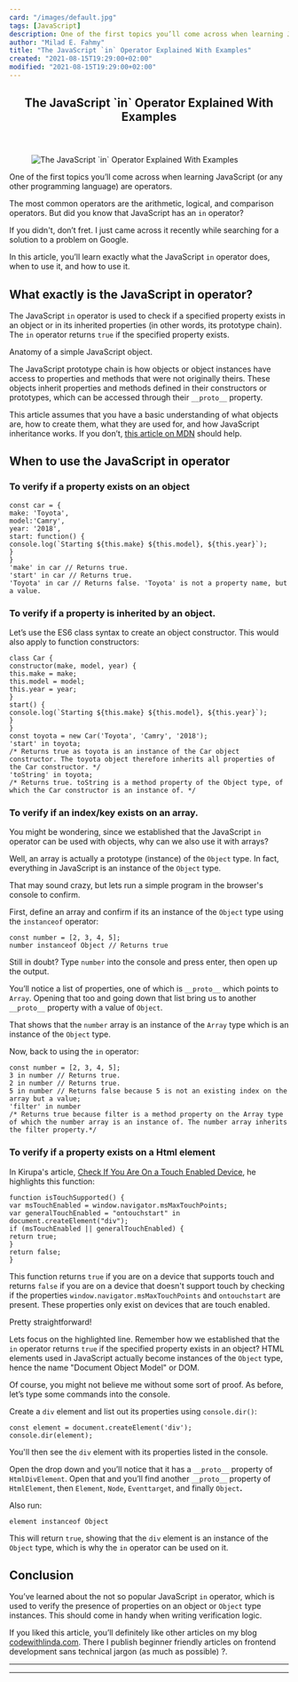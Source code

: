 ```yaml
---
card: "/images/default.jpg"
tags: [JavaScript]
description: One of the first topics you’ll come across when learning Java
author: "Milad E. Fahmy"
title: "The JavaScript `in` Operator Explained With Examples"
created: "2021-08-15T19:29:00+02:00"
modified: "2021-08-15T19:29:00+02:00"
---
```

<div class="site-wrapper">
<main id="site-main" class="site-main outer">
<div class="inner">
<article class="post-full post tag-javascript ">
<header class="post-full-header">
<h1 class="post-full-title">The JavaScript `in` Operator Explained With Examples</h1>
</header>
<figure class="post-full-image">
<picture>
<source media="(max-width: 700px)" sizes="1px" srcset="data:image/gif;base64,R0lGODlhAQABAIAAAAAAAP///yH5BAEAAAAALAAAAAABAAEAAAIBRAA7 1w">
<source media="(min-width: 701px)" sizes="(max-width: 800px) 400px,
(max-width: 1170px) 700px,
1400px" srcset="/news/content/images/size/w300/2020/07/javascript-in-operator.png 300w,
/news/content/images/size/w600/2020/07/javascript-in-operator.png 600w,
/news/content/images/size/w1000/2020/07/javascript-in-operator.png 1000w,
/news/content/images/size/w2000/2020/07/javascript-in-operator.png 2000w">
<img onerror="this.style.display='none'" src="/news/content/images/size/w2000/2020/07/javascript-in-operator.png" alt="The JavaScript `in` Operator Explained With Examples">
</picture>
</figure>
<section class="post-full-content">
<div class="post-content">
<p>One of the first topics you’ll come across when learning JavaScript (or any other programming language) are operators. </p>
<p>The most common operators are the arithmetic, logical, and comparison operators. But did you know that JavaScript has an <code>in</code> operator?</p>
<p>If you didn't, don’t fret. I just came across it recently while searching for a solution to a problem on Google. </p>
<p>In this article, you’ll learn exactly what the JavaScript <code>in</code> operator does, when to use it, and how to use it.</p>
<h2 id="what-exactly-is-the-javascript-in-operator">What exactly is the JavaScript in operator?</h2>
<p>The JavaScript <code>in</code> operator is used to check if a specified property exists in an object or in its inherited properties (in other words, its prototype chain). The <code>in</code> operator returns <code>true</code> if the specified property exists.</p>
<figcaption>Anatomy of a simple JavaScript object.</figcaption>
</figure>
<p>The JavaScript prototype chain is how objects or object instances have access to properties and methods that were not originally theirs. These objects inherit properties and methods defined in their constructors or prototypes, which can be accessed through their <code>__proto__</code> property.</p>
<p>This article assumes that you have a basic understanding of what objects are, how to create them, what they are used for, and how JavaScript inheritance works. If you don’t, <a href="https://developer.mozilla.org/en-US/docs/Learn/JavaScript/Objects/Object_prototypes#:~:text=Jump%20to%20section,add%20methods%20to%20existing%20constructors.">this article on MDN</a> should help.</p>
<h2 id="when-to-use-the-javascript-in-operator">When to use the JavaScript in operator</h2>
<h3 id="to-verify-if-a-property-exists-on-an-object">To verify if a property exists on an object</h3><pre><code class="language-js">const car = {
make: 'Toyota',
model:'Camry',
year: '2018',
start: function() {
console.log(`Starting ${this.make} ${this.model}, ${this.year}`);
}
}
'make' in car // Returns true.
'start' in car // Returns true.
'Toyota' in car // Returns false. 'Toyota' is not a property name, but a value.</code></pre>
<h3 id="to-verify-if-a-property-is-inherited-by-an-object-">To verify if a property is inherited by an object.</h3>
<p>Let’s use the ES6 class syntax to create an object constructor. This would also apply to function constructors:</p><pre><code class="language-js">class Car {
constructor(make, model, year) {
this.make = make;
this.model = model;
this.year = year;
}
start() {
console.log(`Starting ${this.make} ${this.model}, ${this.year}`);
}
}
const toyota = new Car('Toyota', 'Camry', '2018');
'start' in toyota;
/* Returns true as toyota is an instance of the Car object constructor. The toyota object therefore inherits all properties of the Car constructor. */
'toString' in toyota;
/* Returns true. toString is a method property of the Object type, of which the Car constructor is an instance of. */</code></pre>
<h3 id="to-verify-if-an-index-key-exists-on-an-array-">To verify if an index/key exists on an array.</h3>
<p>You might be wondering, since we established that the JavaScript <code>in</code> operator can be used with objects, why can we also use it with arrays?</p>
<p>Well, an array is actually a prototype (instance) of the <code>Object</code> type. In fact, everything in JavaScript is an instance of the <code>Object</code> type.</p>
<p>That may sound crazy, but lets run a simple program in the browser's console to confirm.</p>
<p>First, define an array and confirm if its an instance of the <code>Object</code> type using the <code>instanceof</code> operator:</p><pre><code class="language-js">const number = [2, 3, 4, 5];
number instanceof Object // Returns true
</code></pre>
<p>Still in doubt? Type <code>number</code> into the console and press enter, then open up the output. </p>
<p>You’ll notice a list of properties, one of which is <code>__proto__</code> which points to <code>Array</code>. Opening that too and going down that list bring us to another <code>__proto__</code> property with a value of <code>Object</code>.</p>
<p>That shows that the <code>number</code> array is an instance of the <code>Array</code> type which is an instance of the <code>Object</code> type.</p>
<p>Now, back to using the <code>in</code> operator:</p><pre><code class="language-js">const number = [2, 3, 4, 5];
3 in number // Returns true.
2 in number // Returns true.
5 in number // Returns false because 5 is not an existing index on the array but a value;
'filter' in number
/* Returns true because filter is a method property on the Array type of which the number array is an instance of. The number array inherits the filter property.*/</code></pre>
<h3 id="to-verify-if-a-property-exists-on-a-html-element">To verify if a property exists on a Html element</h3>
<p>In Kirupa's article, <a href="https://www.kirupa.com/html5/check_if_you_are_on_a_touch_enabled_device.htm">Check If You Are On a Touch Enabled Device</a>, he highlights this function:</p><pre><code class="language-js">function isTouchSupported() {
var msTouchEnabled = window.navigator.msMaxTouchPoints;
var generalTouchEnabled = "ontouchstart" in document.createElement("div");
if (msTouchEnabled || generalTouchEnabled) {
return true;
}
return false;
}
</code></pre>
<p>This function returns <code>true</code> if you are on a device that supports touch and returns <code>false</code> if you are on a device that doesn't support touch by checking if the properties <code>window.navigator.msMaxTouchPoints</code> and <code>ontouchstart</code> are present. These properties only exist on devices that are touch enabled. </p>
<p>Pretty straightforward! </p>
<p>Lets focus on the highlighted line. Remember how we established that the <code>in</code> operator returns <code>true</code> if the specified property exists in an object? HTML elements used in JavaScript actually become instances of the <code>Object</code> type, hence the name "Document Object Model" or DOM.</p>
<p>Of course, you might not believe me without some sort of proof. As before, let’s type some commands into the console.</p>
<p>Create a <code>div</code> element and list out its properties using <code>console.dir()</code>:</p><pre><code class="language-js">const element = document.createElement('div');
console.dir(element);
</code></pre>
<p>You'll then see the <code>div</code> element with its properties listed in the console.</p>
<p>Open the drop down and you’ll notice that it has a <code>__proto__</code> property of <code>HtmlDivElement</code>. Open that and you’ll find another <code>__proto__</code> property of <code>HtmlElement</code>,<strong> </strong>then <code>Element</code>, <code>Node</code>, <code>Eventtarget</code>, and finally <code>Object</code><strong>. </strong></p>
<p>Also run:</p><pre><code class="language-js">element instanceof Object</code></pre>
<p>This will return <code>true</code>, showing that the <code>div</code> element is an instance of the <code>Object</code> type, which is why the <code>in</code> operator can be used on it.</p>
<h2 id="conclusion">Conclusion</h2>
<p>You’ve learned about the not so popular JavaScript <code>in</code> operator, which is used to verify the presence of properties on an object or <code>Object</code> type instances. This should come in handy when writing verification logic.</p>
<p>If you liked this article, you’ll definitely like other articles on my blog <a href="https://www.codewithlinda.com/blog">codewithlinda.com</a>. There I publish beginner friendly articles on frontend development sans technical jargon (as much as possible) ?.</p>
</div>
<hr>
<hr>
</section>
</article>
</div>
</main>
</div>
<!-- Google Tag Manager (noscript) -->
<!-- End Google Tag Manager (noscript) -->
